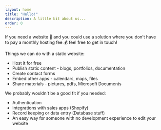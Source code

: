 ```yaml
---
layout: home
title: "Hello!"
description: A little bit about us...
order: 0
---
```


If you need a website 🚀 and you could use a solution where you don't have to pay a monthly hosting fee 💰 feel free to get in touch!

Things we can do with a static website: 
* Host it for free
* Publish static content - blogs, portfolios, documentation 
* Create contact forms
* Embed other apps - calendars, maps, files
* Share materials - pictures, pdfs, Microsoft Documents

We probably wouldn't be a good fit if you needed:
* Authentication
* Integrations with sales apps (Shopify)
* Record keeping or data entry (Database stuff)
* An easy way for someone with no development experience to edit your website 
